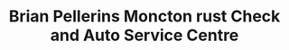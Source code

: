 ---
title: "Brian Pellerins Moncton rust Check and Auto Service Centre"
url: /moncton/brian-pellerins-moncton-rust-check-and-auto-service-centre/
shop: Autowerkstatt
---